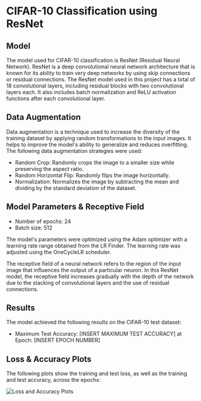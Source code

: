 # CIFAR-10 Classification using ResNet

## Model

The model used for CIFAR-10 classification is ResNet (Residual Neural Network). ResNet is a deep convolutional neural network architecture that is known for its ability to train very deep networks by using skip connections or residual connections. The ResNet model used in this project has a total of 18 convolutional layers, including residual blocks with two convolutional layers each. It also includes batch normalization and ReLU activation functions after each convolutional layer.

## Data Augmentation

Data augmentation is a technique used to increase the diversity of the training dataset by applying random transformations to the input images. It helps to improve the model's ability to generalize and reduces overfitting. The following data augmentation strategies were used:

- Random Crop: Randomly crops the image to a smaller size while preserving the aspect ratio.
- Random Horizontal Flip: Randomly flips the image horizontally.
- Normalization: Normalizes the image by subtracting the mean and dividing by the standard deviation of the dataset.

## Model Parameters & Receptive Field

- Number of epochs: 24
- Batch size: 512

The model's parameters were optimized using the Adam optimizer with a learning rate range obtained from the LR Finder. The learning rate was adjusted using the OneCycleLR scheduler.

The receptive field of a neural network refers to the region of the input image that influences the output of a particular neuron. In this ResNet model, the receptive field increases gradually with the depth of the network due to the stacking of convolutional layers and the use of residual connections.

## Results

The model achieved the following results on the CIFAR-10 test dataset:

- Maximum Test Accuracy: [INSERT MAXIMUM TEST ACCURACY] at Epoch: [INSERT EPOCH NUMBER]

## Loss & Accuracy Plots

The following plots show the training and test loss, as well as the training and test accuracy, across the epochs:

![Loss and Accuracy Plots](loss_accuracy_plots.png)


